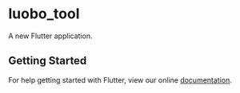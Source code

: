 # luobo_tool

A new Flutter application.

## Getting Started

For help getting started with Flutter, view our online
[documentation](https://flutter.io/).
